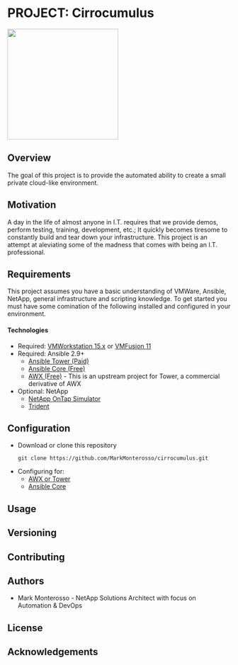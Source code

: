 # PROJECT: Cirrocumulus
<img src="https://github.com/MarkMonterosso/vm-deployment/blob/dev/imgs/cirrocumulus.jpeg" width=250>


## Overview
The goal of this project is to provide the automated ability to create a small private cloud-like environment.

## Motivation
A day in the life of almost anyone in I.T. requires that we provide demos, perform testing, training,
development, etc.; It quickly becomes tiresome to constantly build and tear down your infrastructure. This project is 
an attempt at aleviating some of the madness that comes with being an I.T. professional. 

## Requirements
This project assumes you have a basic understanding of VMWare, Ansible, NetApp, general infrastructure and scripting knowledge. 
To get started you must have some comination of the following installed and configured in your environment.

#### Technologies
+ Required: <a href="https://www.vmware.com/products/workstation-pro/workstation-pro-evaluation.html">VMWorkstation 15.x</a> or <a href="https://www.vmware.com/go/downloadfusion">VMFusion 11</a>
+ Required: Ansible 2.9+
  + <a href="https://docs.ansible.com/">Ansible Tower (Paid)</a>
  + <a href="https://docs.ansible.com/">Ansible Core (Free)</a>
  + <a href="https://github.com/ansible/awx">AWX (Free)</a> - This is an upstream project for Tower, a commercial derivative of AWX 
+ Optional: NetApp
  + <a href="https://mysupport.netapp.com/site/tools/tool-eula/5e31797415040d3cce0033d3">NetApp OnTap Simulator</a>
  + <a href="https://netapp-trident.readthedocs.io/en/stable-v20.01/">Trident</a>
  
## Configuration

+ Download or clone this repository
    ```
    git clone https://github.com/MarkMonterosso/cirrocumulus.git    
    ```
+ Configuring for:
  + <a href="https://github.com/MarkMonterosso/vm-deployment/blob/dev/TOWER_AWX.md">AWX or Tower</a>
  + <a href="https://github.com/MarkMonterosso/vm-deployment/blob/dev/ANSIBLE.md">Ansible Core</a>
## Usage

## Versioning

## Contributing

## Authors
+ Mark Monterosso - NetApp Solutions Architect with focus on Automation & DevOps

## License

## Acknowledgements

